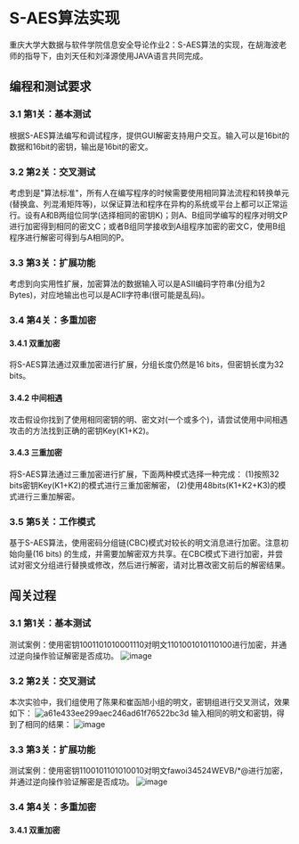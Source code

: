 # S-AES算法实现
重庆大学大数据与软件学院信息安全导论作业2：S-AES算法的实现，在胡海波老师的指导下，由刘天任和刘泽源使用JAVA语言共同完成。
## 编程和测试要求
### 3.1 第1关：基本测试       
根据S-AES算法编写和调试程序，提供GUI解密支持用户交互。输入可以是16bit的数据和16bit的密钥，输出是16bit的密文。
### 3.2 第2关：交叉测试
考虑到是"算法标准"，所有人在编写程序的时候需要使用相同算法流程和转换单元(替换盒、列混淆矩阵等)，以保证算法和程序在异构的系统或平台上都可以正常运行。设有A和B两组位同学(选择相同的密钥K)；则A、B组同学编写的程序对明文P进行加密得到相同的密文C；或者B组同学接收到A组程序加密的密文C，使用B组程序进行解密可得到与A相同的P。
### 3.3 第3关：扩展功能
考虑到向实用性扩展，加密算法的数据输入可以是ASII编码字符串(分组为2 Bytes)，对应地输出也可以是ACII字符串(很可能是乱码)。
### 3.4 第4关：多重加密
#### 3.4.1 双重加密
将S-AES算法通过双重加密进行扩展，分组长度仍然是16 bits，但密钥长度为32 bits。
#### 3.4.2 中间相遇
攻击假设你找到了使用相同密钥的明、密文对(一个或多个)，请尝试使用中间相遇攻击的方法找到正确的密钥Key(K1+K2)。
#### 3.4.3 三重加密
将S-AES算法通过三重加密进行扩展，下面两种模式选择一种完成：
(1)按照32 bits密钥Key(K1+K2)的模式进行三重加密解密，
(2)使用48bits(K1+K2+K3)的模式进行三重加解密。
### 3.5 第5关：工作模式
基于S-AES算法，使用密码分组链(CBC)模式对较长的明文消息进行加密。注意初始向量(16 bits) 的生成，并需要加解密双方共享。在CBC模式下进行加密，并尝试对密文分组进行替换或修改，然后进行解密，请对比篡改密文前后的解密结果。
## 闯关过程
### 3.1 第1关：基本测试       
测试案例：使用密钥1001101010001110对明文1101001010110100进行加密，并通过逆向操作验证解密是否成功。
![image](https://github.com/user-attachments/assets/c07e0a4a-03d3-4a1b-bb4b-e6a440559f5e)
### 3.2 第2关：交叉测试
本次实验中，我们组使用了陈果和崔函旭小组的明文，密钥组进行交叉测试，效果如下：
![a61e433ee299aec246ad61f76522bc3d](https://github.com/user-attachments/assets/8f869eea-c96a-43cc-8dde-73ae1a503646)
输入相同的明文和密钥，得到了相同的结果：
![image](https://github.com/user-attachments/assets/315992bd-9028-4f5b-8aea-52a0450a7b51)
### 3.3 第3关：扩展功能
测试案例：使用密钥1100101101010010对明文fawoi34524WEVB/*@进行加密，并通过逆向操作验证解密是否成功。
![image](https://github.com/user-attachments/assets/60f2688c-ea20-4cf3-abff-34d75fc5dd00)
### 3.4 第4关：多重加密
#### 3.4.1 双重加密
